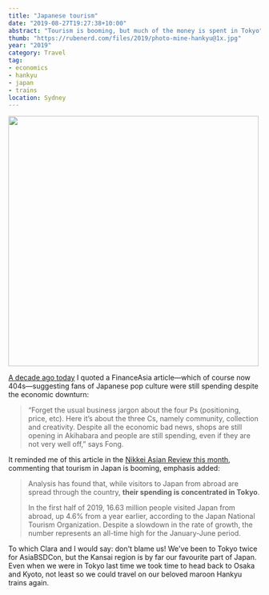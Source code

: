 ```yaml
---
title: "Japanese tourism"
date: "2019-08-27T19:27:38+10:00"
abstract: "Tourism is booming, but much of the money is spent in Tokyo"
thumb: "https://rubenerd.com/files/2019/photo-mine-hankyu@1x.jpg"
year: "2019"
category: Travel
tag:
- economics
- hankyu
- japan
- trains
location: Sydney
---
```

<p><img src="https://rubenerd.com/files/2019/photo-mine-hankyu@1x.jpg" srcset="https://rubenerd.com/files/2019/photo-mine-hankyu@1x.jpg 1x, https://rubenerd.com/files/2019/photo-mine-hankyu@2x.jpg 2x" alt="" style="width:500px" /></p>

[A decade ago today](https://rubenerd.com/anime-apparently-otaku/) I quoted a FinanceAsia article&mdash;which of course now 404s&mdash;suggesting fans of Japanese pop culture were still spending despite the economic downturn:

> “Forget the usual business jargon about the four Ps (positioning, price, etc). Here it’s about the three Cs, namely community, collection and creativity. Despite all the economic bad news, shops are still opening in Akihabara and people are still spending, even if they are not very well off,” says Fong.

It reminded me of this article in the [Nikkei Asian Review this month](https://asia.nikkei.com/Spotlight/Datawatch/Tourists-flock-to-Japan-but-only-splash-out-in-Tokyo), commenting that tourism in Japan is booming, emphasis added:

> Analysis has found that, while visitors to Japan from abroad are spread through the country, **their spending is concentrated in Tokyo**.
> 
> In the first half of 2019, 16.63 million people visited Japan from abroad, up 4.6% from a year earlier, according to the Japan National Tourism Organization. Despite a slowdown in the rate of growth, the number represents an all-time high for the January-June period.

To which Clara and I would say: don't blame us! We've been to Tokyo twice for AsiaBSDCon, but the Kansai region is by far our favourite part of Japan. Even when we were in Tokyo last time we took time to head back to Osaka and Kyoto, not least so we could travel on our beloved maroon Hankyu trains again.

